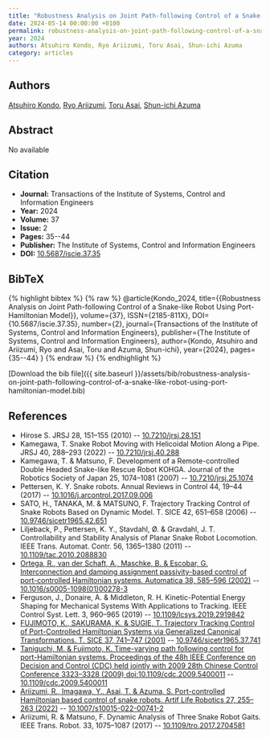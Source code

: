 ```yaml
---
title: "Robustness Analysis on Joint Path-following Control of a Snake-like Robot Using Port-Hamiltonian Model"
date: 2024-05-14 00:00:00 +0100
permalink: robustness-analysis-on-joint-path-following-control-of-a-snake-like-robot-using-port-hamiltonian-model
year: 2024
authors: Atsuhiro Kondo, Ryo Ariizumi, Toru Asai, Shun-ichi Azuma
category: articles
---
```

 
## Authors
[Atsuhiro Kondo](authors/atsuhiro-kondo), [Ryo Ariizumi](authors/ryo-ariizumi), [Toru Asai](authors/toru-asai), [Shun-ichi Azuma](authors/shun-ichi-azuma)
 
## Abstract
No  available
 
## Citation
- **Journal:** Transactions of the Institute of Systems, Control and Information Engineers
- **Year:** 2024
- **Volume:** 37
- **Issue:** 2
- **Pages:** 35--44
- **Publisher:** The Institute of Systems, Control and Information Engineers
- **DOI:** [10.5687/iscie.37.35](https://doi.org/10.5687/iscie.37.35)
 
## BibTeX
{% highlight bibtex %}
{% raw %}
@article{Kondo_2024,
  title={{Robustness Analysis on Joint Path-following Control of a Snake-like Robot Using Port-Hamiltonian Model}},
  volume={37},
  ISSN={2185-811X},
  DOI={10.5687/iscie.37.35},
  number={2},
  journal={Transactions of the Institute of Systems, Control and Information Engineers},
  publisher={The Institute of Systems, Control and Information Engineers},
  author={Kondo, Atsuhiro and Ariizumi, Ryo and Asai, Toru and Azuma, Shun-ichi},
  year={2024},
  pages={35--44}
}
{% endraw %}
{% endhighlight %}
 
[Download the bib file]({{ site.baseurl }}/assets/bib/robustness-analysis-on-joint-path-following-control-of-a-snake-like-robot-using-port-hamiltonian-model.bib)
 
## References
- Hirose S. JRSJ 28, 151–155 (2010) -- [10.7210/jrsj.28.151](https://doi.org/10.7210/jrsj.28.151)
- Kamegawa, T. Snake Robot Moving with Helicoidal Motion Along a Pipe. JRSJ 40, 288–293 (2022) -- [10.7210/jrsj.40.288](https://doi.org/10.7210/jrsj.40.288)
- Kamegawa, T. & Matsuno, F. Development of a Remote-controlled Double Headed Snake-like Rescue Robot KOHGA. Journal of the Robotics Society of Japan 25, 1074–1081 (2007) -- [10.7210/jrsj.25.1074](https://doi.org/10.7210/jrsj.25.1074)
- Pettersen, K. Y. Snake robots. Annual Reviews in Control 44, 19–44 (2017) -- [10.1016/j.arcontrol.2017.09.006](https://doi.org/10.1016/j.arcontrol.2017.09.006)
- SATO, H., TANAKA, M. & MATSUNO, F. Trajectory Tracking Control of Snake Robots Based on Dynamic Model. T. SICE 42, 651–658 (2006) -- [10.9746/sicetr1965.42.651](https://doi.org/10.9746/sicetr1965.42.651)
- Liljeback, P., Pettersen, K. Y., Stavdahl, Ø. & Gravdahl, J. T. Controllability and Stability Analysis of Planar Snake Robot Locomotion. IEEE Trans. Automat. Contr. 56, 1365–1380 (2011) -- [10.1109/tac.2010.2088830](https://doi.org/10.1109/tac.2010.2088830)
- [Ortega, R., van der Schaft, A., Maschke, B. & Escobar, G. Interconnection and damping assignment passivity-based control of port-controlled Hamiltonian systems. Automatica 38, 585–596 (2002)](interconnection-and-damping-assignment-passivity-based-control-of-port-controlled-hamiltonian-systems) -- [10.1016/s0005-1098(01)00278-3](https://doi.org/10.1016/s0005-1098(01)00278-3)
- Ferguson, J., Donaire, A. & Middleton, R. H. Kinetic-Potential Energy Shaping for Mechanical Systems With Applications to Tracking. IEEE Control Syst. Lett. 3, 960–965 (2019) -- [10.1109/lcsys.2019.2919842](https://doi.org/10.1109/lcsys.2019.2919842)
- [FUJIMOTO, K., SAKURAMA, K. & SUGIE, T. Trajectory Tracking Control of Port-Controlled Hamiltonian Systems via Generalized Canonical Transformations. T. SICE 37, 741–747 (2001)](trajectory-tracking-control-of-port-controlled-hamiltonian-systems-via-generalized-canonical-transformations0) -- [10.9746/sicetr1965.37.741](https://doi.org/10.9746/sicetr1965.37.741)
- [Taniguchi, M. & Fujimoto, K. Time-varying path following control for port-Hamiltonian systems. Proceedings of the 48h IEEE Conference on Decision and Control (CDC) held jointly with 2009 28th Chinese Control Conference 3323–3328 (2009) doi:10.1109/cdc.2009.5400011](time-varying-path-following-control-for-port-hamiltonian-systems) -- [10.1109/cdc.2009.5400011](https://doi.org/10.1109/cdc.2009.5400011)
- [Ariizumi, R., Imagawa, Y., Asai, T. & Azuma, S. Port-controlled Hamiltonian based control of snake robots. Artif Life Robotics 27, 255–263 (2022)](port-controlled-hamiltonian-based-control-of-snake-robots) -- [10.1007/s10015-022-00741-2](https://doi.org/10.1007/s10015-022-00741-2)
- Ariizumi, R. & Matsuno, F. Dynamic Analysis of Three Snake Robot Gaits. IEEE Trans. Robot. 33, 1075–1087 (2017) -- [10.1109/tro.2017.2704581](https://doi.org/10.1109/tro.2017.2704581)


